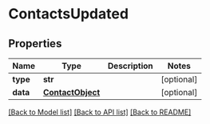 # ContactsUpdated

## Properties
Name | Type | Description | Notes
------------ | ------------- | ------------- | -------------
**type** | **str** |  | [optional] 
**data** | [**ContactObject**](ContactObject.md) |  | [optional] 

[[Back to Model list]](README.md#documentation-for-models) [[Back to API list]](README.md#documentation-for-api-endpoints) [[Back to README]](README.md)


